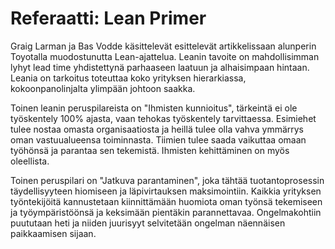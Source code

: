 # Referaatti: Lean Primer

Graig Larman ja Bas Vodde käsittelevät esittelevät artikkelissaan alunperin Toyotalla muodostunutta Lean-ajattelua. Leanin tavoite on mahdollisimman lyhyt lead time yhdistettynä parhaaseen laatuun ja alhaisimpaan hintaan. Leania on tarkoitus toteuttaa koko yrityksen hierarkiassa, kokoonpanolinjalta ylimpään johtoon saakka.

Toinen leanin peruspilareista on "Ihmisten kunnioitus", tärkeintä ei ole työskentely 100% ajasta, vaan tehokas työskentely tarvittaessa. Esimiehet tulee nostaa omasta organisaatiosta ja heillä tulee olla vahva ymmärrys oman vastuualueensa toiminnasta. Tiimien tulee saada vaikuttaa omaan työhönsä ja parantaa sen tekemistä. Ihmisten kehittäminen on myös oleellista.

Toinen peruspilari on "Jatkuva parantaminen", joka tähtää tuotantoprosessin täydellisyyteen hiomiseen ja läpivirtauksen maksimointiin. Kaikkia yrityksen työntekijöitä kannustetaan kiinnittämään huomiota oman työnsä tekemiseen ja työympäristöönsä ja keksimään pientäkin parannettavaa. Ongelmakohtiin puututaan heti ja niiden juurisyyt selvitetään ongelman näennäisen paikkaamisen sijaan.

